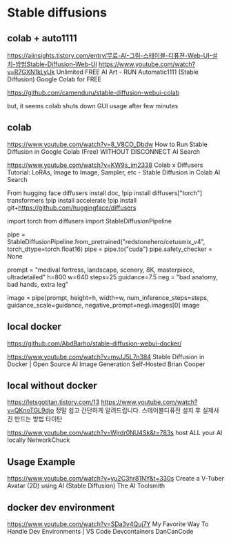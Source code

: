 ---
---
# Stable diffusions


## colab + auto1111

https://aiinsights.tistory.com/entry/무료-AI-그림-스테이블-디퓨젼-Web-UI-설치-방법Stable-Diffusion-Web-UI
https://www.youtube.com/watch?v=R7GXN1kLyUk
Unlimited FREE AI Art - RUN Automatic1111 (Stable Diffusion) Google Colab for FREE

https://github.com/camenduru/stable-diffusion-webui-colab

but, it seems colab shuts down GUI usage after few minutes



## colab

https://www.youtube.com/watch?v=8_V8CO_Dbdw
How to Run Stable Diffusion in Google Colab (Free) WITHOUT DISCONNECT
AI Search

https://www.youtube.com/watch?v=KW9s_im2338
Colab x Diffusers Tutorial: LoRAs, Image to Image, Sampler, etc - Stable Diffusion in Colab
AI Search

From hugging face diffusers install doc,
!pip install diffusers["torch"] transformers
!pip install accelerate
!pip install git+https://github.com/huggingface/diffusers

import torch
from diffusers import StableDiffusionPipeline

pipe = StableDiffusionPipeline.from_pretrained("redstonehero/cetusmix_v4", torch_dtype=torch.float16)
pipe = pipe.to("cuda")
pipe.safety_checker = None

prompt = "medival fortress, landscape, scenery, 8K, masterpiece, ultradetailed"
h=800
w=640
steps=25
guidance=7.5
neg = "bad anatomy, bad hands, extra leg"

image = pipe(prompt, height=h, width=w, num_inference_steps=steps, guidance_scale=guidance, negative_prompt=neg).images[0]
image



## local docker

https://github.com/AbdBarho/stable-diffusion-webui-docker/

https://www.youtube.com/watch?v=mvJJ5L7n384
Stable Diffusion in Docker | Open Source AI Image Generation Self-Hosted
Brian Cooper



## local without docker

https://letsgotitan.tistory.com/13
https://www.youtube.com/watch?v=QKnoTGL9djo
정말 쉽고 간단하게 알려드립니다. 스테이블디퓨전 설치 후 실제사진 만드는 방법
타이탄

https://www.youtube.com/watch?v=Wjrdr0NU4Sk&t=783s
host ALL your AI locally
NetworkChuck



## Usage Example

https://www.youtube.com/watch?v=yu2C3hr81NY&t=330s
Create a V-Tuber Avatar (2D) using AI (Stable Diffusion)
The AI Toolsmith



## docker dev environment

https://www.youtube.com/watch?v=SDa3v4Quj7Y
My Favorite Way To Handle Dev Environments | VS Code Devcontainers
DanCanCode
